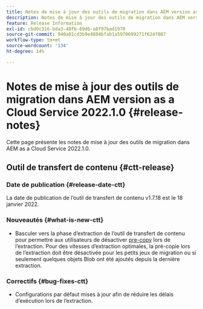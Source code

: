 ```yaml
---
title: Notes de mise à jour des outils de migration dans AEM version as a Cloud Service 2022.1.0
description: Notes de mise à jour des outils de migration dans AEM version as a Cloud Service 2022.1.0
feature: Release Information
exl-id: cbd0c316-bda3-48fb-89d6-a8f97bad1970
source-git-commit: 940a01cd3b9e4804bfab1a5970699271f624f087
workflow-type: tm+mt
source-wordcount: '134'
ht-degree: 14%

---
```


# Notes de mise à jour des outils de migration dans AEM version as a Cloud Service 2022.1.0 {#release-notes}

Cette page présente les notes de mise à jour des outils de migration dans AEM as a Cloud Service 2022.1.0.

## Outil de transfert de contenu {#ctt-release}

### Date de publication {#release-date-ctt}

La date de publication de l’outil de transfert de contenu v1.7.18 est le 18 janvier 2022.

### Nouveautés {#what-is-new-ctt}

* Basculer vers la phase d’extraction de l’outil de transfert de contenu pour permettre aux utilisateurs de désactiver [pre-copy](https://experienceleague.adobe.com/docs/experience-manager-cloud-service/moving/cloud-migration/content-transfer-tool/handling-large-content-repositories.html?lang=fr) lors de l’extraction. Pour des vitesses d’extraction optimales, la pré-copie lors de l’extraction doit être désactivée pour les petits jeux de migration ou si seulement quelques objets Blob ont été ajoutés depuis la dernière extraction.

### Correctifs {#bug-fixes-ctt}

* Configurations par défaut mises à jour afin de réduire les délais d’exécution lors de l’extraction.
